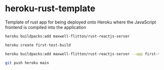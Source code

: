 # heroku-rust-template
Template of rust app for being deployed onto Heroku where the JavaScript frontend is compiled into the application




```bash
heroku buildpacks:add maxwell-flitton/rust-reactjs-server
```

```bash
heroku create first-test-build
```

```bash
heroku buildpacks:add maxwell-flitton/rust-reactjs-server --app first-test-build
```


```bash
git push heroku main
```
